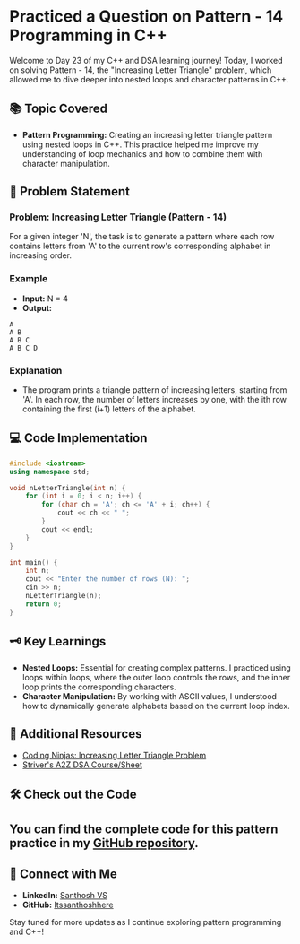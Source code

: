 # Practiced a Question on Pattern - 14 Programming in C++

Welcome to Day 23 of my C++ and DSA learning journey! Today, I worked on solving Pattern - 14, the "Increasing Letter Triangle" problem, which allowed me to dive deeper into nested loops and character patterns in C++.

## 📚 Topic Covered
- **Pattern Programming:** Creating an increasing letter triangle pattern using nested loops in C++. This practice helped me improve my understanding of loop mechanics and how to combine them with character manipulation.

## 📝 Problem Statement
### Problem: Increasing Letter Triangle (Pattern - 14)

For a given integer 'N', the task is to generate a pattern where each row contains letters from 'A' to the current row's corresponding alphabet in increasing order. 

### Example
- **Input:** N = 4
- **Output:**
```
A
A B
A B C
A B C D
```

### Explanation
- The program prints a triangle pattern of increasing letters, starting from 'A'. In each row, the number of letters increases by one, with the ith row containing the first (i+1) letters of the alphabet.

## 💻 Code Implementation

```cpp
#include <iostream>
using namespace std;

void nLetterTriangle(int n) {
    for (int i = 0; i < n; i++) {
        for (char ch = 'A'; ch <= 'A' + i; ch++) {
            cout << ch << " ";
        }
        cout << endl;
    }
}

int main() {
    int n;
    cout << "Enter the number of rows (N): ";
    cin >> n;
    nLetterTriangle(n);
    return 0;
}
```

## 🗝️ Key Learnings
- **Nested Loops:** Essential for creating complex patterns. I practiced using loops within loops, where the outer loop controls the rows, and the inner loop prints the corresponding characters.
- **Character Manipulation:** By working with ASCII values, I understood how to dynamically generate alphabets based on the current loop index.

## 🔗 Additional Resources
- [Coding Ninjas: Increasing Letter Triangle Problem](https://www.naukri.com/code360/problems/increasing-letter-triangle_6581897?utm_source=youtube&utm_medium=affiliate&utm_campaign=striver_patternproblems&leftPanelTabValue=PROBLEM)
- [Striver's A2Z DSA Course/Sheet](https://takeuforward.org/strivers-a2z-dsa-course/strivers-a2z-dsa-course-sheet-2)

## 🛠️ Check out the Code
You can find the complete code for this pattern practice in my [GitHub repository](https://github.com/Itssanthoshhere/Data-Structures-and-Algorithms/tree/main/C%2B%2B%20with%20DSA-learning-journey/Day23%20-%20Pattern%20-14%20Increasing%20Letter%20Triangle%20Pattern).
---

## 🔗 Connect with Me
- **LinkedIn:** [Santhosh VS](https://www.linkedin.com/in/thesanthoshvs/)
- **GitHub:** [Itssanthoshhere](https://github.com/Itssanthoshhere)

Stay tuned for more updates as I continue exploring pattern programming and C++!
